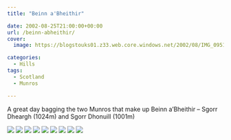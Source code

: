 ```yaml
---
title: "Beinn a'Bheithir"

date: 2002-08-25T21:00:00+00:00
url: /beinn-abheithir/
cover: 
  image: https://blogstouks01.z33.web.core.windows.net/2002/08/IMG_0951-1.jpg

categories:
  - Hills
tags:
  - Scotland
  - Munros

---
```

A great day bagging the two Munros that make up Beinn a’Bheithir – Sgorr Dheargh (1024m) and Sgorr Dhonuill (1001m)

![](https://blogstouks01.z33.web.core.windows.net/2023/08/IMG_0927.jpg)
![](https://blogstouks01.z33.web.core.windows.net/2023/08/IMG_0930.jpg)
![](https://blogstouks01.z33.web.core.windows.net/2023/08/IMG_0929.jpg)
![](https://blogstouks01.z33.web.core.windows.net/2023/08/IMG_0933.jpg)
![](https://blogstouks01.z33.web.core.windows.net/2023/08/IMG_0939.jpg)
![](https://blogstouks01.z33.web.core.windows.net/2023/08/IMG_0951.jpg)
![](https://blogstouks01.z33.web.core.windows.net/2023/08/IMG_0947.jpg)
![](https://blogstouks01.z33.web.core.windows.net/2023/08/IMG_0949.jpg)
![](https://blogstouks01.z33.web.core.windows.net/2023/08/IMG_0948.jpg)
